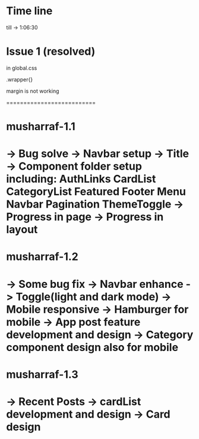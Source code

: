 # Time line
till -> 1:06:30

# Issue 1 (resolved)

in global.css

.wrapper{}

margin is not working

==========================

# musharraf-1.1
-> Bug solve
-> Navbar setup
-> Title
-> Component folder setup including:
    AuthLinks
    CardList
    CategoryList
    Featured
    Footer
    Menu
    Navbar
    Pagination
    ThemeToggle
-> Progress in page
-> Progress in layout
===========================

# musharraf-1.2
-> Some bug fix
-> Navbar enhance
-> Toggle(light and dark mode)
-> Mobile responsive
-> Hamburger for mobile
-> App post feature development and design
-> Category component design also for mobile
===========================

# musharraf-1.3
-> Recent Posts
-> cardList development and design
-> Card design
===========================